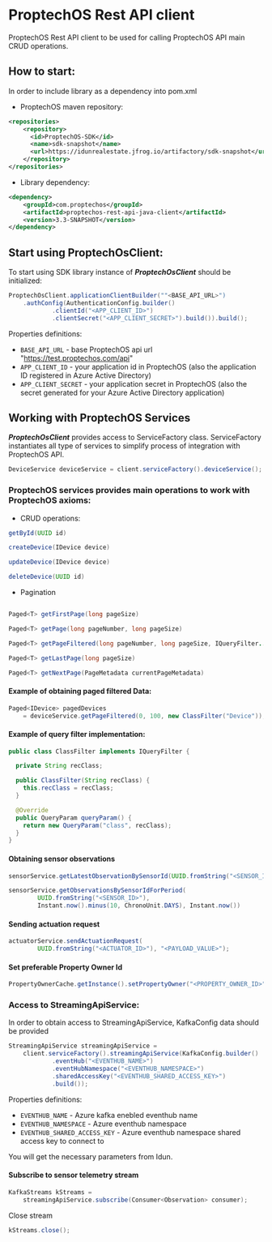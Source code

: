 # ProptechOS Rest API client

ProptechOS Rest API client to be used for calling ProptechOS API main CRUD operations.

## How to start:
In order to include library as a dependency into pom.xml
* ProptechOS maven repository:
````xml
<repositories>
    <repository>
      <id>ProptechOS-SDK</id>
      <name>sdk-snapshot</name>
      <url>https://idunrealestate.jfrog.io/artifactory/sdk-snapshot</url>
    </repository>
</repositories>
````
* Library dependency:
````xml
<dependency>
    <groupId>com.proptechos</groupId>
    <artifactId>proptechos-rest-api-java-client</artifactId>
    <version>3.3-SNAPSHOT</version>
</dependency>
````
## Start using ProptechOsClient:
To start using SDK library instance of _**ProptechOsClient**_ should be initialized:

``` java
ProptechOsClient.applicationClientBuilder(""<BASE_API_URL>")
    .authConfig(AuthenticationConfig.builder()
            .clientId("<APP_CLIENT_ID>")
            .clientSecret("<APP_CLIENT_SECRET>").build()).build();
```

Properties definitions:

* `BASE_API_URL` - base ProptechOS api url "https://test.proptechos.com/api"
* `APP_CLIENT_ID` - your application id in ProptechOS (also the application ID registered in Azure Active Directory)
* `APP_CLIENT_SECRET` - your application secret in ProptechOS (also the secret generated for your Azure Active Directory application)


## Working with ProptechOS Services

_**ProptechOsClient**_ provides access to ServiceFactory class. 
ServiceFactory instantiates all type of services to simplify process of integration with ProptechOS API.

``` java
DeviceService deviceService = client.serviceFactory().deviceService();
``` 

### ProptechOS services provides main operations to work with ProptechOS axioms:

* CRUD operations:

``` java
getById(UUID id)

createDevice(IDevice device)

updateDevice(IDevice device)

deleteDevice(UUID id)

```

* Pagination

``` java

Paged<T> getFirstPage(long pageSize)

Paged<T> getPage(long pageNumber, long pageSize)

Paged<T> getPageFiltered(long pageNumber, long pageSize, IQueryFilter...filters)

Paged<T> getLastPage(long pageSize)

Paged<T> getNextPage(PageMetadata currentPageMetadata)

```

#### Example of obtaining paged filtered Data:
``` java
Paged<IDevice> pagedDevices 
    = deviceService.getPageFiltered(0, 100, new ClassFilter("Device"));
```

#### Example of query filter implementation:
``` java
public class ClassFilter implements IQueryFilter {

  private String recClass;

  public ClassFilter(String recClass) {
    this.recClass = recClass;
  }

  @Override
  public QueryParam queryParam() {
    return new QueryParam("class", recClass);
  }
}
```

#### Obtaining sensor observations
``` java
sensorService.getLatestObservationBySensorId(UUID.fromString("<SENSOR_ID>"));

sensorService.getObservationsBySensorIdForPeriod(
        UUID.fromString("<SENSOR_ID>"),
        Instant.now().minus(10, ChronoUnit.DAYS), Instant.now())
```
#### Sending actuation request
``` java
actuatorService.sendActuationRequest(
        UUID.fromString("<ACTUATOR_ID>"), "<PAYLOAD_VALUE>");
```

#### Set preferable Property Owner Id
``` java
PropertyOwnerCache.getInstance().setPropertyOwner("<PROPERTY_OWNER_ID>")
```

### Access to StreamingApiService:
In order to obtain access to StreamingApiService, KafkaConfig data should be provided

``` java
StreamingApiService streamingApiService = 
    client.serviceFactory().streamingApiService(KafkaConfig.builder()
            .eventHub("<EVENTHUB_NAME>")
            .eventHubNamespace("<EVENTHUB_NAMESPACE>")
            .sharedAccessKey("<EVENTHUB_SHARED_ACCESS_KEY>")
            .build());
```

Properties definitions:
* `EVENTHUB_NAME` - Azure kafka enebled eventhub name
* `EVENTHUB_NAMESPACE` - Azure eventhub namespace
* `EVENTHUB_SHARED_ACCESS_KEY` - Azure eventhub namespace shared access key to connect to

You will get the necessary parameters from Idun.

#### Subscribe to sensor telemetry stream
````java
KafkaStreams kStreams = 
    streamingApiService.subscribe(Consumer<Observation> consumer);
```` 
Close stream
````java
kStreams.close();
````


